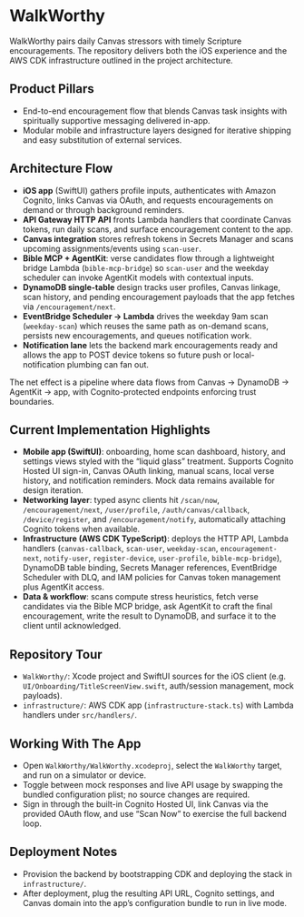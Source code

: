 # WalkWorthy

WalkWorthy pairs daily Canvas stressors with timely Scripture encouragements. The repository delivers both the iOS experience and the AWS CDK infrastructure outlined in the project architecture.

## Product Pillars
- End-to-end encouragement flow that blends Canvas task insights with spiritually supportive messaging delivered in-app.
- Modular mobile and infrastructure layers designed for iterative shipping and easy substitution of external services.

## Architecture Flow
- **iOS app** (SwiftUI) gathers profile inputs, authenticates with Amazon Cognito, links Canvas via OAuth, and requests encouragements on demand or through background reminders.
- **API Gateway HTTP API** fronts Lambda handlers that coordinate Canvas tokens, run daily scans, and surface encouragement content to the app.
- **Canvas integration** stores refresh tokens in Secrets Manager and scans upcoming assignments/events using `scan-user`.
- **Bible MCP + AgentKit**: verse candidates flow through a lightweight bridge Lambda (`bible-mcp-bridge`) so `scan-user` and the weekday scheduler can invoke AgentKit models with contextual inputs.
- **DynamoDB single-table** design tracks user profiles, Canvas linkage, scan history, and pending encouragement payloads that the app fetches via `/encouragement/next`.
- **EventBridge Scheduler → Lambda** drives the weekday 9am scan (`weekday-scan`) which reuses the same path as on-demand scans, persists new encouragements, and queues notification work.
- **Notification lane** lets the backend mark encouragements ready and allows the app to POST device tokens so future push or local-notification plumbing can fan out.

The net effect is a pipeline where data flows from Canvas → DynamoDB → AgentKit → app, with Cognito-protected endpoints enforcing trust boundaries.

## Current Implementation Highlights
- **Mobile app (SwiftUI)**: onboarding, home scan dashboard, history, and settings views styled with the “liquid glass” treatment. Supports Cognito Hosted UI sign-in, Canvas OAuth linking, manual scans, local verse history, and notification reminders. Mock data remains available for design iteration.
- **Networking layer**: typed async clients hit `/scan/now`, `/encouragement/next`, `/user/profile`, `/auth/canvas/callback`, `/device/register`, and `/encouragement/notify`, automatically attaching Cognito tokens when available.
- **Infrastructure (AWS CDK TypeScript)**: deploys the HTTP API, Lambda handlers (`canvas-callback`, `scan-user`, `weekday-scan`, `encouragement-next`, `notify-user`, `register-device`, `user-profile`, `bible-mcp-bridge`), DynamoDB table binding, Secrets Manager references, EventBridge Scheduler with DLQ, and IAM policies for Canvas token management plus AgentKit access.
- **Data & workflow**: scans compute stress heuristics, fetch verse candidates via the Bible MCP bridge, ask AgentKit to craft the final encouragement, write the result to DynamoDB, and surface it to the client until acknowledged.

## Repository Tour
- `WalkWorthy/`: Xcode project and SwiftUI sources for the iOS client (e.g. `UI/Onboarding/TitleScreenView.swift`, auth/session management, mock payloads).
- `infrastructure/`: AWS CDK app (`infrastructure-stack.ts`) with Lambda handlers under `src/handlers/`.

## Working With The App
- Open `WalkWorthy/WalkWorthy.xcodeproj`, select the `WalkWorthy` target, and run on a simulator or device.
- Toggle between mock responses and live API usage by swapping the bundled configuration plist; no source changes are required.
- Sign in through the built-in Cognito Hosted UI, link Canvas via the provided OAuth flow, and use “Scan Now” to exercise the full backend loop.

## Deployment Notes
- Provision the backend by bootstrapping CDK and deploying the stack in `infrastructure/`.
- After deployment, plug the resulting API URL, Cognito settings, and Canvas domain into the app’s configuration bundle to run in live mode.
